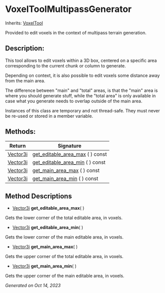 # VoxelToolMultipassGenerator

Inherits: [VoxelTool](VoxelTool.md)

Provided to edit voxels in the context of multipass terrain generation.

## Description: 

This tool allows to edit voxels within a 3D box, centered on a specific area corresponding to the current chunk or column to generate.

Depending on context, it is also possible to edit voxels some distance away from the main area.

The difference between "main" and "total" areas, is that the "main" area is where you should generate stuff, while the "total area" is only available in case what you generate needs to overlap outside of the main area.


Instances of this class are temporary and not thread-safe. They must never be re-used or stored in a member variable.

## Methods: 


Return                                                                          | Signature                                                   
------------------------------------------------------------------------------- | ------------------------------------------------------------
[Vector3i](https://docs.godotengine.org/en/stable/classes/class_vector3i.html)  | [get_editable_area_max](#i_get_editable_area_max) ( ) const 
[Vector3i](https://docs.godotengine.org/en/stable/classes/class_vector3i.html)  | [get_editable_area_min](#i_get_editable_area_min) ( ) const 
[Vector3i](https://docs.godotengine.org/en/stable/classes/class_vector3i.html)  | [get_main_area_max](#i_get_main_area_max) ( ) const         
[Vector3i](https://docs.godotengine.org/en/stable/classes/class_vector3i.html)  | [get_main_area_min](#i_get_main_area_min) ( ) const         
<p></p>

## Method Descriptions

- [Vector3i](https://docs.godotengine.org/en/stable/classes/class_vector3i.html)<span id="i_get_editable_area_max"></span> **get_editable_area_max**( ) 

Gets the lower corner of the total editable area, in voxels.

- [Vector3i](https://docs.godotengine.org/en/stable/classes/class_vector3i.html)<span id="i_get_editable_area_min"></span> **get_editable_area_min**( ) 

Gets the lower corner of the main editable area, in voxels.

- [Vector3i](https://docs.godotengine.org/en/stable/classes/class_vector3i.html)<span id="i_get_main_area_max"></span> **get_main_area_max**( ) 

Gets the upper corner of the total editable area, in voxels.

- [Vector3i](https://docs.godotengine.org/en/stable/classes/class_vector3i.html)<span id="i_get_main_area_min"></span> **get_main_area_min**( ) 

Gets the upper corner of the main editable area, in voxels.

_Generated on Oct 14, 2023_
